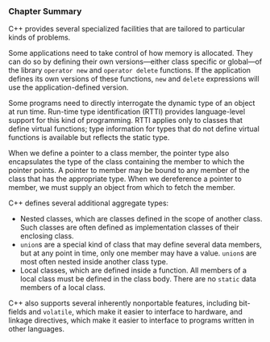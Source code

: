 <h3 id="filepos5395442"><a id="filepos5395475"></a>Chapter Summary</h3>
<p>C++ provides several specialized facilities that are tailored to particular kinds of problems.</p>
<p>Some applications need to take control of how memory is allocated. They can do so by defining their own versions—either class specific or global—of the library <code>operator new</code> and <code>operator delete</code> functions. If the application defines its own versions of these functions, <code>new</code> and <code>delete</code> expressions will use the application-defined version.</p>
<p>Some programs need to directly interrogate the dynamic type of an object at run time. Run-time type identification (RTTI) provides language-level support for this kind of programming. RTTI applies only to classes that define virtual functions; type information for types that do not define virtual functions is available but reflects the static type.</p>
<p>When we define a pointer to a class member, the pointer type also encapsulates the type of the class containing the member to which the pointer points. A pointer to member may be bound to any member of the class that has the appropriate type. When we dereference a pointer to member, we must supply an object from which to fetch the member.</p>
<p>C++ defines several additional aggregate types:</p>
<ul><li>Nested classes, which are classes defined in the scope of another class. Such classes are often defined as implementation classes of their enclosing class.</li><li><code>union</code>s are a special kind of class that may define several data members, but at any point in time, only one member may have a value. <code>union</code>s are most often nested inside another class type.</li><li>Local classes, which are defined inside a function. All members of a local class must be defined in the class body. There are no <code>static</code> data members of a local class.</li></ul>

<p>C++ also supports several inherently nonportable features, including bit-fields and <code>volatile</code>, which make it easier to interface to hardware, and linkage directives, which make it easier to interface to programs written in other languages.</p>
